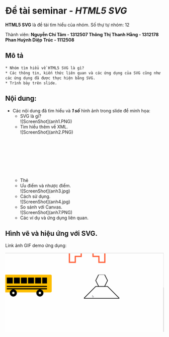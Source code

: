 # Đề tài seminar - *HTML5 SVG*

**HTML5 SVG** là đề tài tìm hiểu của nhóm. Số thự tự nhóm: 12

Thành viên: 
	**Nguyễn Chí Tâm - 1312507
        Thông Thị Thanh Hằng - 1312178
	Phan Huỳnh Diệp Trúc - 1112508**

## Mô tả
```
* Nhóm tìm hiểu về HTML5 SVG là gì? 
* Các thông tin, kiến thức liên quan và các ứng dụng của SVG cũng như các ứng dụng đã được thực hiện bằng SVG. 
* Trình bày trên slide.
```

## Nội dung:

- Các nội dung đã tìm hiểu và ***1 số*** hình ảnh trong slide để minh họa:
  <ul>
  <li>SVG là gì?</li>
  ![ScreenShot](anh1.PNG)
  <li>Tìm hiểu thêm về XML.</li>
  ![ScreenShot](anh2.PNG)
  <li>Thẻ <svg></li>
  <li>Ưu điểm và nhược điểm.</li>
  ![ScreenShot](anh3.jpg)
  <li>Cách sử dụng.</li>
  ![ScreenShot](anh4.jpg)
  <li>So sánh với Canvas.</li>
  ![ScreenShot](anh7.PNG)
  <li>Các ví dụ và ứng dụng liên quan.</li>
  </ul>

## Hình vẽ và hiệu ứng với SVG.

  Link ảnh GIF demo ứng dụng:

![Video Walkthrough](demo.gif)
